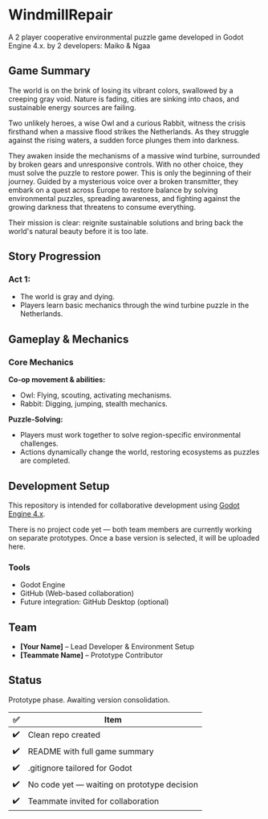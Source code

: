 # WindmillRepair

A 2 player cooperative environmental puzzle game developed in Godot Engine 4.x. by 2 developers: Maiko & Ngaa

## Game Summary

The world is on the brink of losing its vibrant colors, swallowed by a creeping gray void. Nature is fading, cities are sinking into chaos, and sustainable energy sources are failing.

Two unlikely heroes, a wise Owl and a curious Rabbit, witness the crisis firsthand when a massive flood strikes the Netherlands. As they struggle against the rising waters, a sudden force plunges them into darkness.

They awaken inside the mechanisms of a massive wind turbine, surrounded by broken gears and unresponsive controls. With no other choice, they must solve the puzzle to restore power. This is only the beginning of their journey. Guided by a mysterious voice over a broken transmitter, they embark on a quest across Europe to restore balance by solving environmental puzzles, spreading awareness, and fighting against the growing darkness that threatens to consume everything.

Their mission is clear: reignite sustainable solutions and bring back the world's natural beauty before it is too late.

## Story Progression

### Act 1:
- The world is gray and dying.
- Players learn basic mechanics through the wind turbine puzzle in the Netherlands.

## Gameplay & Mechanics

### Core Mechanics

**Co-op movement & abilities:**
- Owl: Flying, scouting, activating mechanisms.
- Rabbit: Digging, jumping, stealth mechanics.

**Puzzle-Solving:**
- Players must work together to solve region-specific environmental challenges.
- Actions dynamically change the world, restoring ecosystems as puzzles are completed.

## Development Setup

This repository is intended for collaborative development using [Godot Engine 4.x](https://godotengine.org/). 

There is no project code yet — both team members are currently working on separate prototypes. Once a base version is selected, it will be uploaded here.

### Tools
- Godot Engine
- GitHub (Web-based collaboration)
- Future integration: GitHub Desktop (optional)

## Team

- **[Your Name]** – Lead Developer & Environment Setup
- **[Teammate Name]** – Prototype Contributor

## Status

Prototype phase. Awaiting version consolidation.

| ✅  | Item                                        |
| -- | ------------------------------------------- |
| ✔️ | Clean repo created                          |
| ✔️ | README with full game summary               |
| ✔️ | .gitignore tailored for Godot               |
| ✔️ | No code yet — waiting on prototype decision |
| ✔️ | Teammate invited for collaboration          |

